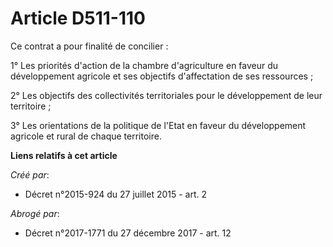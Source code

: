 # Article D511-110

Ce contrat a pour finalité de concilier : 

1° Les priorités d'action de la chambre d'agriculture en faveur du développement agricole et ses objectifs d'affectation de
ses ressources ; 

2° Les objectifs des collectivités territoriales pour le développement de leur territoire ; 

3° Les orientations de la politique de l'Etat en faveur du développement agricole et rural de chaque territoire.

**Liens relatifs à cet article**

_Créé par_:

  - Décret n°2015-924 du 27 juillet 2015 - art. 2

_Abrogé par_:

  - Décret n°2017-1771 du 27 décembre 2017 - art. 12
